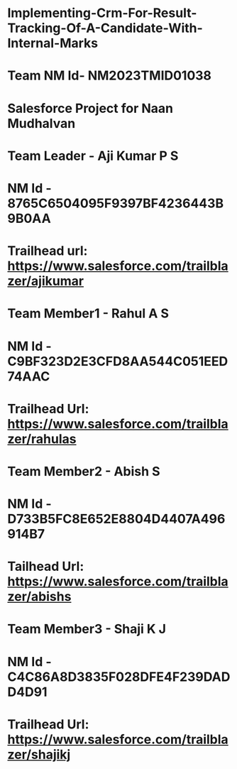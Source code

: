 # Implementing-Crm-For-Result-Tracking-Of-A-Candidate-With-Internal-Marks
# Team NM Id- NM2023TMID01038 
# Salesforce Project for Naan Mudhalvan

# Team Leader - Aji Kumar P S 
# NM Id - 8765C6504095F9397BF4236443B9B0AA 
# Trailhead url: https://www.salesforce.com/trailblazer/ajikumar

# Team Member1 - Rahul A S 
# NM Id - C9BF323D2E3CFD8AA544C051EED74AAC 
# Trailhead Url: https://www.salesforce.com/trailblazer/rahulas

# Team Member2 - Abish S 
# NM Id - D733B5FC8E652E8804D4407A496914B7 
# Tailhead Url: https://www.salesforce.com/trailblazer/abishs

# Team Member3 - Shaji K J 
# NM Id - C4C86A8D3835F028DFE4F239DADD4D91 
# Trailhead Url: https://www.salesforce.com/trailblazer/shajikj

